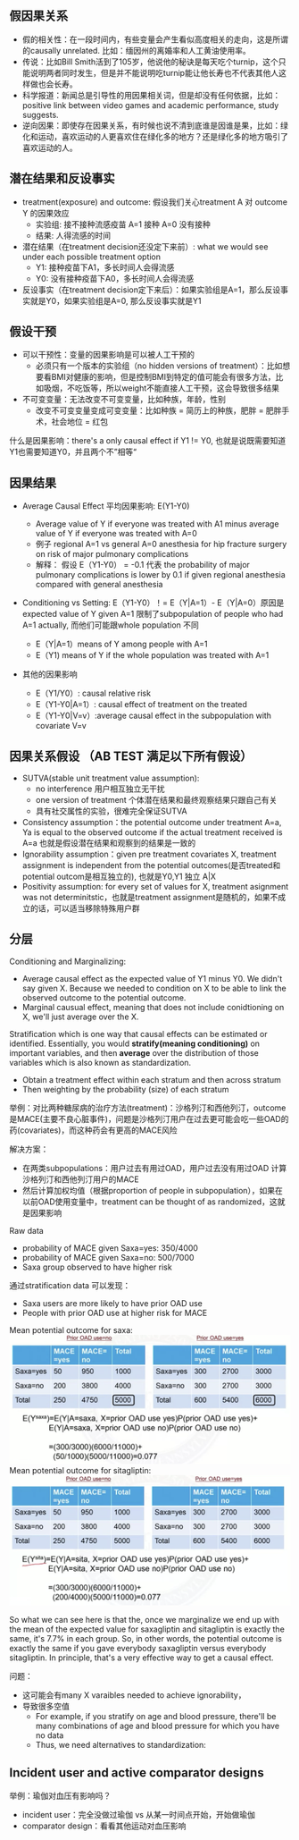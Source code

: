 ## 假因果关系
- 假的相关性：在一段时间内，有些变量会产生看似高度相关的走向，这是所谓的causally unrelated. 比如：缅因州的离婚率和人工黄油使用率。
- 传说：比如Bill Smith活到了105岁，他说他的秘诀是每天吃个turnip，这个只能说明两者同时发生，但是并不能说明吃turnip能让他长寿也不代表其他人这样做也会长寿。
- 科学报道：新闻总是引导性的用因果相关词，但是却没有任何依据，比如：positive link between video games and academic performance, study suggests.
- 逆向因果：即使存在因果关系，有时候也说不清到底谁是因谁是果，比如：绿化和运动，喜欢运动的人更喜欢住在绿化多的地方？还是绿化多的地方吸引了喜欢运动的人。

## 潜在结果和反设事实
- treatment(exposure) and outcome: 假设我们关心treatment A 对 outcome Y 的因果效应
  - 实验组: 接不接种流感疫苗 A=1 接种 A=0 没有接种
  - 结果: 人得流感的时间
- 潜在结果（在treatment decision还没定下来前）: what we would see under each possible treatment option
  - Y1: 接种疫苗下A1，多长时间人会得流感
  - Y0: 没有接种疫苗下A0，多长时间人会得流感
- 反设事实（在treatment decision定下来后）：如果实验组是A=1，那么反设事实就是Y0，如果实验组是A=0, 那么反设事实就是Y1

## 假设干预
- 可以干预性：变量的因果影响是可以被人工干预的
  - 必须只有一个版本的实验组（no hidden versions of treatment）：比如想要看BMI对健康的影响，但是控制BMI到特定的值可能会有很多方法，比如吸烟，不吃饭等，所以weight不能直接人工干预，这会导致很多结果
- 不可变变量：无法改变不可变变量，比如种族，年龄，性别
  - 改变不可变变量变成可变变量：比如种族 = 简历上的种族，肥胖 = 肥胖手术，社会地位 = 红包

什么是因果影响：there's a only causal effect if Y1 != Y0, 也就是说既需要知道Y1也需要知道Y0，并且两个不”相等“

## 因果结果
- Average Causal Effect 平均因果影响: E(Y1-Y0) 
  - Average value of Y if everyone was treated with A1 minus average value of Y if everyone was treated with A=0
  - 例子 regional A=1 vs general A=0 anesthesia for hip fracture surgery on risk of major pulmonary complications
  - 解释： 假设 E（Y1-Y0） = -0.1 代表 the probability of major pulmonary complications is lower by 0.1 if given regional anesthesia compared with general anesthesia

- Conditioning vs Setting: E（Y1-Y0）！= E（Y|A=1）- E（Y|A=0）原因是 expected value of Y given A=1 限制了subpopulation of people who had A=1 actually, 而他们可能跟whole population 不同
  - E（Y|A=1）means of Y among people with A=1
  - E（Y1) means of Y if the whole population was treated with A=1

- 其他的因果影响
  - E（Y1/Y0）: causal relative risk
  - E（Y1-Y0|A=1）: causal effect of treatment on the treated
  - E（Y1-Y0|V=v）:average causal effect in the subpopulation with covariate V=v

## 因果关系假设 （AB TEST 满足以下所有假设）
- SUTVA(stable unit treatment value assumption): 
  - no interference 用户相互独立无干扰
  - one version of treatment 个体潜在结果和最终观察结果只跟自己有关
  - 具有社交属性的实验，很难完全保证SUTVA
- Consistency assumption：the potential outcome under treatment A=a, Ya is equal to the observed outcome if the actual treatment received is A=a 也就是假设潜在结果和观察到的结果是一致的
- Ignorability assumption：given pre treatment covariates X, treatment assignment is independent from the potential outcomes(是否treated和potential outcom是相互独立的), 也就是Y0,Y1 独立 A|X
- Positivity assumption: for every set of values for X, treatment asignment was not determinitstic，也就是treatment assignment是随机的，如果不成立的话，可以适当移除特殊用户群

## 分层
Conditioning and Marginalizing:
- Average causal effect as the expected value of Y1 minus Y0. We didn't say given X. Because we needed to condition on X to be able to link the observed outcome to the potential outcome. 
- Marginal causual effect, meaning that does not include conidtioning on X, we'll just average over the X. 

Stratification which is one way that causal effects can be estimated or identified. Essentially, you would **stratify(meaning conditioning)** on important variables, and then **average** over the distribution of those variables which is also known as standardization. 

- Obtain a treatment effect within each stratum and then across stratum
- Then weighting by the probability (size) of each stratum

举例：对比两种糖尿病的治疗方法(treatment)：沙格列汀和西他列汀，outcome是MACE(主要不良心脏事件)，问题是沙格列汀用户在过去更可能会吃一些OAD的药(covariates)，而这种药会有更高的MACE风险

解决方案：
- 在两类subpopulations：用户过去有用过OAD，用户过去没有用过OAD 计算沙格列汀和西他列汀用户的MACE
- 然后计算加权均值（根据proportion of people in subpopulation），如果在以前OAD使用变量中，treatment can be thought of as randomized，这就是因果影响

Raw data
- probability of MACE given Saxa=yes: 350/4000
- probability of MACE given Saxa=no: 500/7000
- Saxa group observed to have higher risk

通过stratification data 可以发现：
- Saxa users are more likely to have prior OAD use 
- People with prior OAD use at higher risk for MACE

Mean potential outcome for saxa:
![Image](/pictures/stratification1.png)
Mean potential outcome for sitagliptin:
![Image](/pictures/stratification2.png)

So what we can see here is that the, once we marginalize we end up with the mean of the expected value for saxagliptin and sitagliptin is exactly the same, it's 7.7% in each group. So, in other words, the potential outcome is exactly the same if you gave everybody saxagliptin versus everybody sitagliptin. In principle, that's a very effective way to get a causal effect.

问题：
- 这可能会有many X varaibles needed to achieve ignorability，
- 导致很多空值
  - For example, if you stratify on age and blood pressure, there'll be many combinations of age and blood pressure for which you have no data
  - Thus, we need alternatives to standardization: 
## Incident user and active comparator designs
举例：瑜伽对血压有影响吗？
- incident user：完全没做过瑜伽 vs 从某一时间点开始，开始做瑜伽
- comparator design：看看其他运动对血压影响
